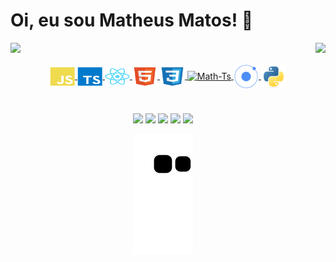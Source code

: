 # Oi, eu sou Matheus Matos! 👋
  <img align="right" height="150em" src="https://github-readme-stats.vercel.app/api?username=zmathmatos&show_icons=true&theme=dark&include_all_commits=true&count_private=true"/>

  <a href="https://github.com/zMathMatos">
</div>


  <div><img align="left" height="110em" src="https://github-readme-stats.vercel.app/api/top-langs/?username=zmathmatos&layout=compact&langs_count=7&theme=dark"/>
  <br>
  </div>

  <div style="display: inline_block" align="center"><br>
  <img align="center" alt="Math-Js" height="30" width="40" src="https://raw.githubusercontent.com/devicons/devicon/master/icons/javascript/javascript-plain.svg">
  <img align="center" alt="Math-Ts" height="30" width="40" src="https://raw.githubusercontent.com/devicons/devicon/master/icons/typescript/typescript-plain.svg">
  <img align="center" alt="Math-React" height="30" width="40" src="https://raw.githubusercontent.com/devicons/devicon/master/icons/react/react-original.svg">
  <img align="center" alt="Math-HTML" height="30" width="40" src="https://raw.githubusercontent.com/devicons/devicon/master/icons/html5/html5-original.svg">
  <img align="center" alt="Math-CSS" height="30" width="40" src="https://raw.githubusercontent.com/devicons/devicon/master/icons/css3/css3-original.svg">
  <img align="center" alt="Math-Ts" height="40" width="40" src="https://github.com/angular/angular/raw/main/aio/src/assets/images/logos/angular/angular.svg">
  <img align="center" alt="Math-HTML" height="40" width="40" src="https://raw.githubusercontent.com/devicons/devicon/master/icons/ionic/ionic-original.svg">
  <img align="center" alt="Math-Python" height="40" width="40" src="https://raw.githubusercontent.com/devicons/devicon/master/icons/python/python-original.svg">
</div>
  
#
  
<div style="display: inline_block" align="center" > 
  <a href="https://instagram.com/_mathmatos" target="_blank"><img src="https://img.shields.io/badge/-Instagram-%23E4405F?style=for-the-badge&logo=instagram&logoColor=white" target="_blank"></a>
 	<a href="https://www.twitch.tv/zKenshii" target="_blank"><img src="https://img.shields.io/badge/Twitch-9146FF?style=for-the-badge&logo=twitch&logoColor=white" target="_blank"></a>
 <a href="https://discord.gg/NqysjsgW" target="_blank"><img src="https://img.shields.io/badge/Discord-7289DA?style=for-the-badge&logo=discord&logoColor=white" target="_blank"></a> 
  <a href = "mailto:contatorafaballerini@gmail.com"><img src="https://img.shields.io/badge/-Gmail-%23333?style=for-the-badge&logo=gmail&logoColor=white" target="_blank"></a>
  <a href="https://www.linkedin.com/in/matheus-matos-37a62321a/" target="_blank"><img src="https://img.shields.io/badge/-LinkedIn-%230077B5?style=for-the-badge&logo=linkedin&logoColor=white" target="_blank"></a> 
 
 ![Snake animation](https://github.com/rafaballerini/rafaballerini/blob/output/github-contribution-grid-snake.svg)
 
</div>


 
